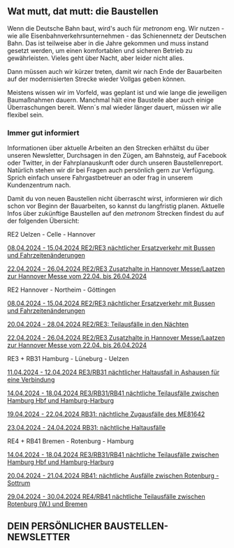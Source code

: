 Wat mutt, dat mutt: die Baustellen
----------

Wenn die Deutsche Bahn baut, wird's auch für *metronom* eng.
Wir nutzen - wie alle Eisenbahnverkehrsunternehmen - das Schienennetz der Deutschen Bahn. Das ist teilweise aber in die Jahre gekommen und muss instand gesetzt werden, um einen komfortablen und sicheren Betrieb zu gewährleisten. Vieles geht über Nacht, aber leider nicht alles.

Dann müssen auch wir kürzer treten, damit wir nach Ende der Bauarbeiten auf der modernisierten Strecke wieder Vollgas geben können.

Meistens wissen wir im Vorfeld, was geplant ist und wie lange die jeweiligen Baumaßnahmen dauern. Manchmal hält eine Baustelle aber auch einige Überraschungen bereit. Wenn´s mal wieder länger dauert, müssen wir alle flexibel sein.

### Immer gut informiert ###

Informationen über aktuelle Arbeiten an den Strecken erhältst du über unseren Newsletter, Durchsagen in den Zügen, am Bahnsteig, auf Facebook oder Twitter, in der Fahrplanauskunft oder durch unseren Baustellenreport. Natürlich stehen wir dir bei Fragen auch persönlich gern zur Verfügung. Sprich einfach unsere Fahrgastbetreuer an oder frag in unserem Kundenzentrum nach.

Damit du von neuen Baustellen nicht überrascht wirst, informieren wir dich schon vor Beginn der Bauarbeiten, so kannst du langfristig planen. Aktuelle Infos über zukünftige Baustellen auf den *metronom* Strecken findest du auf der folgenden Übersicht:

RE2 Uelzen - Celle - Hannover

[08.04.2024 - 15.04.2024 RE2/RE3 nächtlicher Ersatzverkehr mit Bussen und Fahrzeitenänderungen](https://www.der-metronom.de/baustellen/re2-re3-naechtlicher-ersatzverkehr-mit-bussen-und-fahrzeitenaenderungen/)

[22.04.2024 - 26.04.2024 RE2/RE3 Zusatzhalte in Hannover Messe/Laatzen zur Hannover Messe vom 22.04. bis 26.04.2024](https://www.der-metronom.de/baustellen/re2-re3-zusatzhalte-in-hannover-messe-laatzen-zur-hannover-messe-vom-22-04-bis-26-04-2024/)

RE2 Hannover - Northeim - Göttingen

[08.04.2024 - 15.04.2024 RE2/RE3 nächtlicher Ersatzverkehr mit Bussen und Fahrzeitenänderungen](https://www.der-metronom.de/baustellen/re2-re3-naechtlicher-ersatzverkehr-mit-bussen-und-fahrzeitenaenderungen/)

[20.04.2024 - 28.04.2024 RE2/RE3: Teilausfälle in den Nächten](https://www.der-metronom.de/baustellen/re2-re3-teilausfaelle-in-den-naechsten/)

[22.04.2024 - 26.04.2024 RE2/RE3 Zusatzhalte in Hannover Messe/Laatzen zur Hannover Messe vom 22.04. bis 26.04.2024](https://www.der-metronom.de/baustellen/re2-re3-zusatzhalte-in-hannover-messe-laatzen-zur-hannover-messe-vom-22-04-bis-26-04-2024/)

RE3 + RB31 Hamburg - Lüneburg - Uelzen

[11.04.2024 - 12.04.2024 RE3/RB31 nächtlicher Haltausfall in Ashausen für eine Verbindung](https://www.der-metronom.de/baustellen/re3-rb31-naechtlicher-haltausfall-in-ashausen-fuer-eine-verbindung/)

[14.04.2024 - 18.04.2024 RE3/RB31/RB41 nächtliche Teilausfälle zwischen Hamburg Hbf und Hamburg-Harburg](https://www.der-metronom.de/baustellen/re3-rb31-rb41-naechtliche-teilausfaelle-zwischen-hamburg-hbf-und-hamburg-harburg-2/)

[19.04.2024 - 22.04.2024 RB31: nächtliche Zugausfälle des ME81642](https://www.der-metronom.de/baustellen/rb31-naechtliche-zugausfaelle-des-me81642/)

[23.04.2024 - 24.04.2024 RB31: nächtliche Haltausfälle](https://www.der-metronom.de/baustellen/rb31-naechtliche-haltausfaelle-2/)

RE4 + RB41 Bremen - Rotenburg - Hamburg

[14.04.2024 - 18.04.2024 RE3/RB31/RB41 nächtliche Teilausfälle zwischen Hamburg Hbf und Hamburg-Harburg](https://www.der-metronom.de/baustellen/re3-rb31-rb41-naechtliche-teilausfaelle-zwischen-hamburg-hbf-und-hamburg-harburg-2/)

[20.04.2024 - 21.04.2024 RB41: nächtliche Ausfälle zwischen Rotenburg - Sottrum](https://www.der-metronom.de/baustellen/rb41-naechtliche-ausfaelle-zwischen-rotenburg-sottrum/)

[29.04.2024 - 30.04.2024 RE4/RB41 nächtliche Teilausfälle zwischen Rotenburg (W.) und Bremen](https://www.der-metronom.de/baustellen/re4-rb41-naechtliche-teilausfaelle-zwischen-rotenburg-w-und-bremen/)

DEIN PERSÖNLICHER BAUSTELLEN-NEWSLETTER
----------
